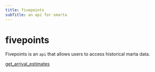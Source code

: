```yaml
---
title: fivepoints
subTitle: an api for smarta
---
```


# fivepoints
Fivepoints is an `api` that allows users to access historical marta data.

[get_arrival_estimates](./get_arrival_estimates.md)
